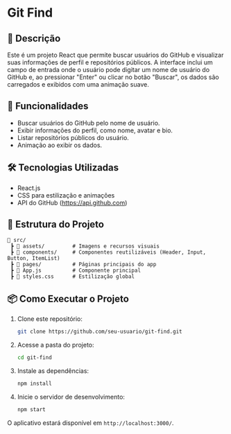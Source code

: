 # Git Find

## 📌 Descrição
Este é um projeto React que permite buscar usuários do GitHub e visualizar suas informações de perfil e repositórios públicos. A interface inclui um campo de entrada onde o usuário pode digitar um nome de usuário do GitHub e, ao pressionar "Enter" ou clicar no botão "Buscar", os dados são carregados e exibidos com uma animação suave.

## 🚀 Funcionalidades
- Buscar usuários do GitHub pelo nome de usuário.
- Exibir informações do perfil, como nome, avatar e bio.
- Listar repositórios públicos do usuário.
- Animação ao exibir os dados.

## 🛠 Tecnologias Utilizadas
- React.js
- CSS para estilização e animações
- API do GitHub (https://api.github.com)

## 📂 Estrutura do Projeto
```
📁 src/
 ┣ 📂 assets/         # Imagens e recursos visuais
 ┣ 📂 components/     # Componentes reutilizáveis (Header, Input, Button, ItemList)
 ┣ 📂 pages/          # Páginas principais do app
 ┣ 📄 App.js          # Componente principal
 ┣ 📄 styles.css      # Estilização global
```

## 📦 Como Executar o Projeto
1. Clone este repositório:
   ```bash
   git clone https://github.com/seu-usuario/git-find.git
   ```
2. Acesse a pasta do projeto:
   ```bash
   cd git-find
   ```
3. Instale as dependências:
   ```bash
   npm install
   ```
4. Inicie o servidor de desenvolvimento:
   ```bash
   npm start
   ```

O aplicativo estará disponível em `http://localhost:3000/`.

